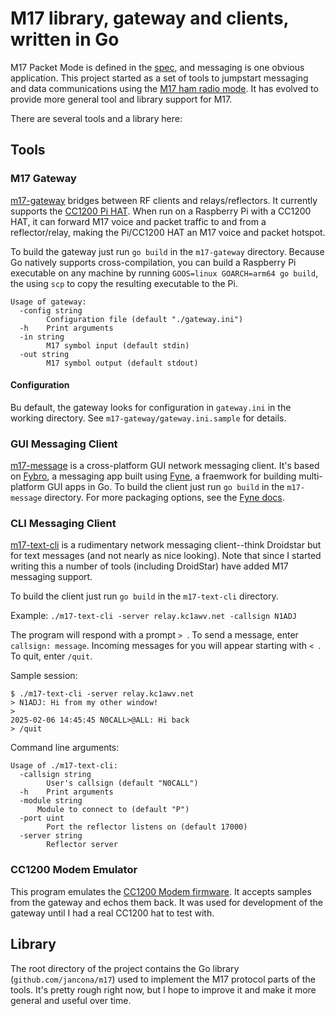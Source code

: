 # M17 library, gateway and clients, written in Go 

M17 Packet Mode is defined in the [spec](https://spec.m17project.org), and messaging is one obvious application. This project started as a set of tools to jumpstart messaging and data communications using the [M17 ham radio mode](https://m17foundation.org/). It has evolved to provide more general tool and library support for M17.

There are several tools and a library here:

## Tools

### M17 Gateway

[m17-gateway](./cmd/m17-gateway/) bridges between RF clients and relays/reflectors. It currently supports the [CC1200 Pi HAT](https://github.com/M17-Project/CC1200_HAT-hw). When run on a Raspberry Pi with a CC1200 HAT, it can forward M17 voice and packet traffic to and from a reflector/relay, making the Pi/CC1200 HAT an M17 voice and packet hotspot. 

To build the gateway just run `go build` in the `m17-gateway` directory. Because Go natively supports cross-compilation, you can build a Raspberry Pi executable on any machine by running `GOOS=linux GOARCH=arm64 go build`, the using `scp` to copy the resulting executable to the Pi.

<!--
It can also accept a stream of float samples (as generated by [m17-packet-encode -f](https://github.com/M17-Project/M17_Implementations/tree/main/SP5WWP/m17-packet)) and forward that on to a relay/reflector. It also does the reverse, receiving messages from a relay/reflector and encoding them as M17 samples suitable for a client like `m17-packet-decode`.

Example: `./gateway -debug -server relay.kc1awv.net <testdata/message.flt`

If you have an instance of `m17-text-cli` connected to the same relay with callsign `AB1CDE`, a message should appear in that client.

Or in the other direction, `./gateway -debug -server relay.kc1awv.net | ./m17-packet-decode` will use `m17-packet-decode` to display messages received from the reflector.

It can also do both encoding and decoding at the same time.
-->

```
Usage of gateway:
  -config string
    	Configuration file (default "./gateway.ini")
  -h	Print arguments
  -in string
    	M17 symbol input (default stdin)
  -out string
    	M17 symbol output (default stdout)
```

#### Configuration

Bu default, the gateway looks for configuration in `gateway.ini` in the working directory. See `m17-gateway/gateway.ini.sample` for details.

### GUI Messaging Client

[m17-message](./cmd/m17-message/) is a cross-platform GUI network messaging client. It's based on [Fybro](https://github.com/andydotxyz/fybro), a  messaging app built using [Fyne](https://fyne.io/), a fraemwork for building multi-platform GUI apps in Go. To build the client just run `go build` in the `m17-message` directory. For more packaging options, see the [Fyne docs](https://docs.fyne.io/started/packaging).

### CLI Messaging Client

[m17-text-cli](./cmd/m17-text-cli/) is a rudimentary network messaging client--think Droidstar but for text messages (and not nearly as nice looking). Note that since I started writing this a number of tools (including DroidStar) have added M17 messaging support.

To build the client just run `go build` in the `m17-text-cli` directory. 

Example: `./m17-text-cli -server relay.kc1awv.net -callsign N1ADJ`

The program will respond with a prompt `> `. To send a message, enter `callsign: message`. Incoming messages for you will appear starting with `< `. To quit, enter `/quit`.

Sample session:
```
$ ./m17-text-cli -server relay.kc1awv.net
> N1ADJ: Hi from my other window!
>
2025-02-06 14:45:45 N0CALL>@ALL: Hi back
> /quit
```

Command line arguments:
```
Usage of ./m17-text-cli:
  -callsign string
    	User's callsign (default "N0CALL")
  -h	Print arguments
  -module string
      Module to connect to (default "P")
  -port uint
    	Port the reflector listens on (default 17000)
  -server string
    	Reflector server
```

### CC1200 Modem Emulator

This program emulates the [CC1200 Modem firmware](https://github.com/M17-Project/CC1200_HAT-fw). It accepts samples from the gateway and echos them back. It was used for development of the gateway until I had a real CC1200 hat to test with.

## Library

The root directory of the project contains the Go library (`github.com/jancona/m17`) used to implement the M17 protocol parts of the tools. It's pretty rough right now, but I hope to improve it and make it more general and useful over time.
